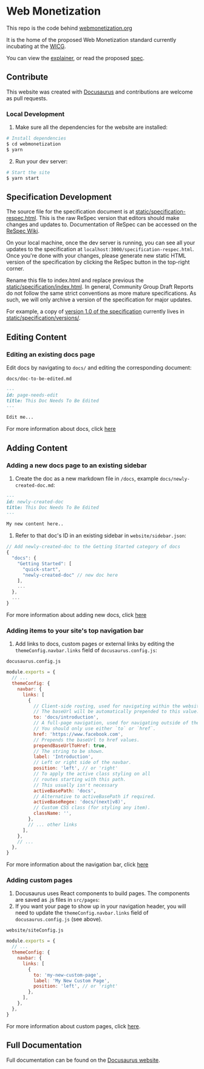 # Web Monetization

This repo is the code behind [webmonetization.org](https://webmonetization.org)

It is the home of the proposed Web Monetization standard currently incubating at the [WICG](https://wicg.org).

You can view the [explainer](https://webmonetization.org/docs/explainer), or read
the proposed [spec](https://webmonetization.org/specification).

## Contribute

This website was created with [Docusaurus](https://v2.docusaurus.io/) and contributions are welcome as pull requests.

### Local Development

1. Make sure all the dependencies for the website are installed:

```sh
# Install dependencies
$ cd webmonetization
$ yarn
```

2. Run your dev server:

```sh
# Start the site
$ yarn start
```

## Specification Development

The source file for the specification document is at [static/specification-respec.html](https://github.com/WICG/webmonetization/tree/main/static/specification-respec.html). This is the raw ReSpec version that editors should make changes and updates to. Documentation of ReSpec can be accessed on the [ReSpec Wiki](https://github.com/w3c/respec/wiki/).

On your local machine, once the dev server is running, you can see all your updates to the specification at `localhost:3000/specification-respec.html`. Once you're done with your changes, please generate new static HTML version of the specification by clicking the ReSpec button in the top-right corner.

Rename this file to index.html and replace previous the [static/specification/index.html](https://github.com/WICG/webmonetization/tree/main/static/specification/index.html). In general, Community Group Draft Reports do not follow the same strict conventions as more mature specifications. As such, we will only archive a version of the specification for major updates.

For example, a copy of [version 1.0 of the specification](https://github.com/WICG/webmonetization/tree/main/static/specification/versions/CG-DRAFT-web-monetization-20210317.html) currently lives in [static/specification/versions/](https://github.com/WICG/webmonetization/tree/main/static/specification/versions).

## Editing Content

### Editing an existing docs page

Edit docs by navigating to `docs/` and editing the corresponding document:

`docs/doc-to-be-edited.md`

```markdown
---
id: page-needs-edit
title: This Doc Needs To Be Edited
---

Edit me...
```

For more information about docs, click
[here](https://v2.docusaurus.io/docs/docs-introduction/)

## Adding Content

### Adding a new docs page to an existing sidebar

1. Create the doc as a new markdown file in `/docs`, example
   `docs/newly-created-doc.md`:

```md
---
id: newly-created-doc
title: This Doc Needs To Be Edited
---

My new content here..
```

1. Refer to that doc's ID in an existing sidebar in `website/sidebar.json`:

```javascript
// Add newly-created-doc to the Getting Started category of docs
{
  "docs": {
    "Getting Started": [
      "quick-start",
      "newly-created-doc" // new doc here
    ],
    ...
  },
  ...
}
```

For more information about adding new docs, click
[here](https://v2.docusaurus.io/docs/docs-introduction/)

### Adding items to your site's top navigation bar

1. Add links to docs, custom pages or external links by editing the `themeConfig.navbar.links` field of `docusaurus.config.js`:

`docusaurus.config.js`

```javascript
module.exports = {
  // ...
  themeConfig: {
    navbar: {
      links: [
        {
          // Client-side routing, used for navigating within the website.
          // The baseUrl will be automatically prepended to this value.
          to: 'docs/introduction',
          // A full-page navigation, used for navigating outside of the website.
          // You should only use either `to` or `href`.
          href: 'https://www.facebook.com',
          // Prepends the baseUrl to href values.
          prependBaseUrlToHref: true,
          // The string to be shown.
          label: 'Introduction',
          // Left or right side of the navbar.
          position: 'left', // or 'right'
          // To apply the active class styling on all
          // routes starting with this path.
          // This usually isn't necessary
          activeBasePath: 'docs',
          // Alternative to activeBasePath if required.
          activeBaseRegex: 'docs/(next|v8)',
          // Custom CSS class (for styling any item).
          className: '',
        },
        // ... other links
      ],
    },
    // ...
  },
}
```

For more information about the navigation bar, click
[here](https://v2.docusaurus.io/docs/theme-bootstrap/#navbar)

### Adding custom pages

1. Docusaurus uses React components to build pages. The components are saved as
   .js files in `src/pages`:
1. If you want your page to show up in your navigation header, you will need to
   update the `themeConfig.navbar.links` field of `docusaurus.config.js` (see above).

`website/siteConfig.js`

```javascript
module.exports = {
  // ...
  themeConfig: {
    navbar: {
      links: [
        {
          to: 'my-new-custom-page',
          label: 'My New Custom Page',
          position: 'left', // or 'right'
        },
      ],
    },
  },
}
```

For more information about custom pages, click
[here](https://v2.docusaurus.io/docs/creating-pages/).

## Full Documentation

Full documentation can be found on the [Docusaurus website](https://v2.docusaurus.io/).
